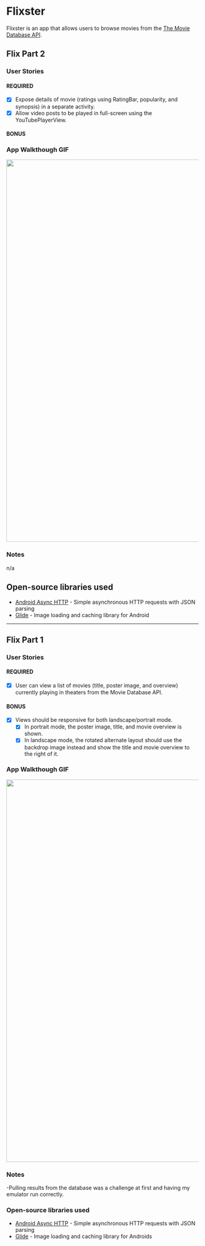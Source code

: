 # Flixster
Flixster is an app that allows users to browse movies from the [The Movie Database API](http://docs.themoviedb.apiary.io/#).
 
## Flix Part 2

### User Stories

#### REQUIRED

- [x] Expose details of movie (ratings using RatingBar, popularity, and synopsis) in a separate activity.
- [x] Allow video posts to be played in full-screen using the YouTubePlayerView.

#### BONUS

### App Walkthough GIF

<img src="https://github.com/fhylinjr/Flixster/blob/master/Flixster%20Walkthrough%20Part2.gif" width=1000><br>

### Notes

n/a

## Open-source libraries used
- [Android Async HTTP](https://github.com/codepath/CPAsyncHttpClient) - Simple asynchronous HTTP requests with JSON parsing
- [Glide](https://github.com/bumptech/glide) - Image loading and caching library for Android
---

## Flix Part 1

### User Stories
#### REQUIRED
- [x] User can view a list of movies (title, poster image, and overview) currently playing in theaters from the Movie Database API.

#### BONUS
- [x] Views should be responsive for both landscape/portrait mode.
   - [x] In portrait mode, the poster image, title, and movie overview is shown.
   - [x] In landscape mode, the rotated alternate layout should use the backdrop image instead and show the title and movie overview to the right of it.

### App Walkthough GIF

<img src="https://github.com/fhylinjr/Flixster/blob/master/Flixster%20Walkthrough.gif" width=1000><br>

### Notes
-Pulling results from the database was a challenge at first and having my emulator run correctly.

### Open-source libraries used

- [Android Async HTTP](https://github.com/codepath/CPAsyncHttpClient) - Simple asynchronous HTTP requests with JSON parsing
- [Glide](https://github.com/bumptech/glide) - Image loading and caching library for Androids
